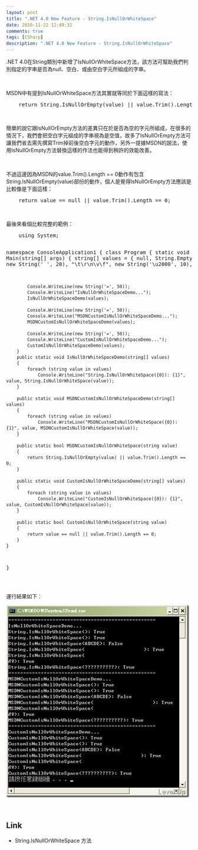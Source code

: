 ```yaml
---
layout: post
title: ".NET 4.0 New Feature - String.IsNullOrWhiteSpace"
date: 2010-11-22 12:49:32
comments: true
tags: [CSharp]
description: ".NET 4.0 New Feature - String.IsNullOrWhiteSpace"
---
```

<p>
	.NET 4.0在String類別中新增了IsNullOrWhiteSpace方法，該方法可幫助我們判別指定的字串是否為null、空白、或由空白字元所組成的字串。</p>
<p>
	 </p>
<p>
	MSDN中有提到IsNullOrWhiteSpace方法其實就等同於下面這樣的寫法：</p>
<div class="wlWriterSmartContent" id="scid:812469c5-0cb0-4c63-8c15-c81123a09de7:9eaa1441-b460-4e56-95d0-46d2b7a54067" style="padding-right: 0px; display: inline; padding-left: 0px; float: none; padding-bottom: 0px; margin: 0px; padding-top: 0px">
	<pre class="c#" name="code">
	return String.IsNullOrEmpty(value) || value.Trim().Length == 0;</pre>
</div>
<p>
	 </p>
<p>
	簡單的說它跟IsNullOrEmpty方法的差異只在於是否為空的字元所組成，在很多的情況下，我們會把空白字元組成的字串視為是空值，故多了IsNullOrEmpty方法可讓我們省去需先撰寫Trim掉前後空白字元的動作，另外一提據MSDN的說法，使用IsNullOrEmpty方法替換這樣的作法也能得到稍許的效能改善。</p>
<p>
	 </p>
<p>
	不過這邊因為MSDN的value.Trim().Length == 0動作有包含String.IsNullOrEmpty(value)部份的動作，個人是覺得IsNullOrEmpty方法應該是比較像是下面這樣：</p>
<div class="wlWriterSmartContent" id="scid:812469c5-0cb0-4c63-8c15-c81123a09de7:a0ee628a-4dce-430b-ab6f-874eb35ad56b" style="padding-right: 0px; display: inline; padding-left: 0px; float: none; padding-bottom: 0px; margin: 0px; padding-top: 0px">
	<pre class="c#" name="code">
	return value == null || value.Trim().Length == 0;</pre>
</div>
<p>
	 </p>
<p>
	最後來看個比較完整的範例：</p>
<div class="wlWriterSmartContent" id="scid:812469c5-0cb0-4c63-8c15-c81123a09de7:40c9694f-1d96-4330-8bab-4a6ed9dab8a5" style="padding-right: 0px; display: inline; padding-left: 0px; float: none; padding-bottom: 0px; margin: 0px; padding-top: 0px">
	<pre class="c#" name="code">
	using System;

namespace ConsoleApplication1
{
    class Program
    {
        static void Main(string[] args)
        {
            string[] values = { null, 
                                String.Empty, 
                                "ABCDE",
                                new String(' ', 20), 
                                "\t\r\n\v\f",
                                new String('\u2000', 10),
                              };

            Console.WriteLine(new String('=', 50));
            Console.WriteLine("IsNullOrWhiteSpaceDemo...");
            IsNullOrWhiteSpaceDemo(values);

            Console.WriteLine(new String('=', 50));
            Console.WriteLine("MSDNCustomIsNullOrWhiteSpaceDemo...");
            MSDNCustomIsNullOrWhiteSpaceDemo(values);

            Console.WriteLine(new String('=', 50));
            Console.WriteLine("CustomIsNullOrWhiteSpaceDemo...");
            CustomIsNullOrWhiteSpaceDemo(values);
        }
        public static void IsNullOrWhiteSpaceDemo(string[] values)
        {
            foreach (string value in values)
                Console.WriteLine("String.IsNullOrWhiteSpace({0}): {1}", value, String.IsNullOrWhiteSpace(value));
        }

        public static void MSDNCustomIsNullOrWhiteSpaceDemo(string[] values)
        {
            foreach (string value in values)
                Console.WriteLine("MSDNCustomIsNullOrWhiteSpace({0}): {1}", value, MSDNCustomIsNullOrWhiteSpace(value));
        }

        public static bool MSDNCustomIsNullOrWhiteSpace(string value)
        {
            return String.IsNullOrEmpty(value) || value.Trim().Length == 0;
        }

        public static void CustomIsNullOrWhiteSpaceDemo(string[] values)
        {
            foreach (string value in values)
                Console.WriteLine("CustomIsNullOrWhiteSpace({0}): {1}", value, CustomIsNullOrWhiteSpace(value));
        }

        public static bool CustomIsNullOrWhiteSpace(string value)
        {
            return value == null || value.Trim().Length == 0;
        }
    }
}</pre>
</div>
<p>
	 </p>
<p>
	運行結果如下：</p>
<p>
	<img alt="image" border="0" height="523" src="\images\posts\19610\image_thumb.png" style="border-right: 0px; border-top: 0px; border-left: 0px; border-bottom: 0px" width="497" /></p>
<p>
	 </p>
<h2>
	Link</h2>
<ul>
	<li>
		String.IsNullOrWhiteSpace 方法</li>
</ul>
